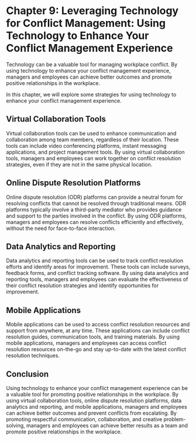 Chapter 9: Leveraging Technology for Conflict Management: Using Technology to Enhance Your Conflict Management Experience
=========================================================================================================================

Technology can be a valuable tool for managing workplace conflict. By using technology to enhance your conflict management experience, managers and employees can achieve better outcomes and promote positive relationships in the workplace.

In this chapter, we will explore some strategies for using technology to enhance your conflict management experience.

Virtual Collaboration Tools
---------------------------

Virtual collaboration tools can be used to enhance communication and collaboration among team members, regardless of their location. These tools can include video conferencing platforms, instant messaging applications, and project management tools. By using virtual collaboration tools, managers and employees can work together on conflict resolution strategies, even if they are not in the same physical location.

Online Dispute Resolution Platforms
-----------------------------------

Online dispute resolution (ODR) platforms can provide a neutral forum for resolving conflicts that cannot be resolved through traditional means. ODR platforms typically involve a third-party mediator who provides guidance and support to the parties involved in the conflict. By using ODR platforms, managers and employees can resolve conflicts efficiently and effectively, without the need for face-to-face interaction.

Data Analytics and Reporting
----------------------------

Data analytics and reporting tools can be used to track conflict resolution efforts and identify areas for improvement. These tools can include surveys, feedback forms, and conflict tracking software. By using data analytics and reporting tools, managers and employees can evaluate the effectiveness of their conflict resolution strategies and identify opportunities for improvement.

Mobile Applications
-------------------

Mobile applications can be used to access conflict resolution resources and support from anywhere, at any time. These applications can include conflict resolution guides, communication tools, and training materials. By using mobile applications, managers and employees can access conflict resolution resources on-the-go and stay up-to-date with the latest conflict resolution techniques.

Conclusion
----------

Using technology to enhance your conflict management experience can be a valuable tool for promoting positive relationships in the workplace. By using virtual collaboration tools, online dispute resolution platforms, data analytics and reporting, and mobile applications, managers and employees can achieve better outcomes and prevent conflicts from escalating. By promoting respectful communication, collaboration, and creative problem-solving, managers and employees can achieve better results as a team and promote positive relationships in the workplace.
